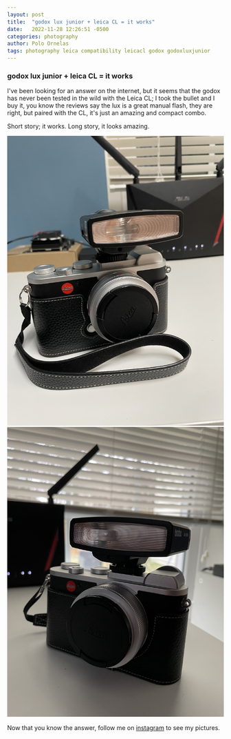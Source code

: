 ```yaml
---
layout: post
title:  "godox lux junior + leica CL = it works"
date:   2022-11-28 12:26:51 -0500
categories: photography
author: Polo Ornelas    
tags: photography leica compatibility leicacl godox godoxluxjunior
---
```


### godox lux junior + leica CL = it works

I've been looking for an answer on the internet, but it seems that the godox has never been tested in the wild with the Leica CL; I took the bullet and I buy it, you know the reviews say the lux is a great manual flash, they are right, but paired with the CL, it's just an amazing and compact combo.

Short story; it works. Long story, it looks amazing.

![beautiful look](/assets/images/IMG_9669.JPG "leica cl + godox lux junior")
![tasty panda](/assets/images/IMG_9673.JPG "leica cl + godox lux junior")

Now that you know the answer, follow me on [instagram](https://www.instagram.com/polographer) to see my pictures.
